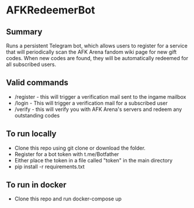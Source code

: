 # AFKRedeemerBot

## Summary
Runs a persistent Telegram bot, which allows users to register for a service that will periodically scan the AFK Arena fandom wiki page for new gift codes. When new codes are found, they will be automatically redeemed for all subscribed users.

## Valid commands
- /register <UID> - this will trigger a verification mail sent to the ingame mailbox
- /login - This will trigger a verification mail for a subscribed user
- /verify <verification code> - this will verify you with AFK Arena's servers and redeem any outstanding codes

## To run locally
* Clone this repo using git clone or download the folder.
* Register for a bot token with t.me/Botfather
* Either place the token in a file called "token" in the main directory
* pip install -r requirements.txt

## To run in docker
* Clone this repo and run docker-compose up
